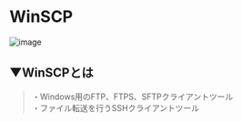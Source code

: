 # WinSCP
![image](https://user-images.githubusercontent.com/81621944/209679669-5165762d-8a19-4c12-bf00-3daacd3631cc.png)

## ▼WinSCPとは
>・Windows用のFTP、FTPS、SFTPクライアントツール<br>
>・ファイル転送を行うSSHクライアントツール<br>
<br>
